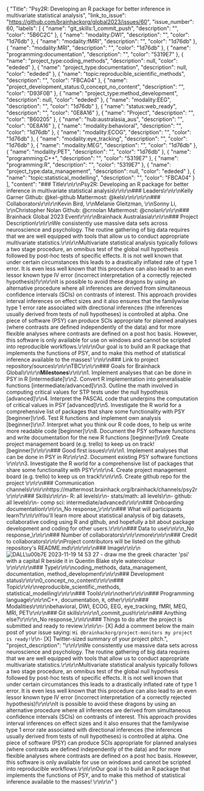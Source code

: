 {
  "Title": "Psy2R: Developing an R package for better inference in multivariate statistical analysis",
  "link_to_issue": "https://github.com/brainhackorg/global2023/issues/60",
  "issue_number": 60,
  "labels": [
    {
      "name": "git_skills:1_commit_push",
      "description": "",
      "color": "5B6C2C"
    },
    {
      "name": "modality:DWI",
      "description": "",
      "color": "1d76db"
    },
    {
      "name": "modality:fMRI",
      "description": "",
      "color": "1d76db"
    },
    {
      "name": "modality:MRI",
      "description": "",
      "color": "1d76db"
    },
    {
      "name": "programming:documentation",
      "description": "",
      "color": "5319E7"
    },
    {
      "name": "project_type:coding_methods",
      "description": null,
      "color": "ededed"
    },
    {
      "name": "project_type:documentation",
      "description": null,
      "color": "ededed"
    },
    {
      "name": "topic:reproducible_scientific_methods",
      "description": "",
      "color": "FBCA04"
    },
    {
      "name": "project_development_status:0_concept_no_content",
      "description": "",
      "color": "D93F0B"
    },
    {
      "name": "project_type:method_development",
      "description": null,
      "color": "ededed"
    },
    {
      "name": "modality:EEG",
      "description": "",
      "color": "1d76db"
    },
    {
      "name": "status:web_ready",
      "description": "",
      "color": "0E8A16"
    },
    {
      "name": "Project",
      "description": "",
      "color": "B60205"
    },
    {
      "name": "hub:australasia_aus",
      "description": "",
      "color": "0E8A16"
    },
    {
      "name": "modality:behavioral",
      "description": "",
      "color": "1d76db"
    },
    {
      "name": "modality:ECOG",
      "description": "",
      "color": "1d76db"
    },
    {
      "name": "modality:eye_tracking",
      "description": "",
      "color": "1d76db"
    },
    {
      "name": "modality:MEG",
      "description": "",
      "color": "1d76db"
    },
    {
      "name": "modality:PET",
      "description": "",
      "color": "1d76db"
    },
    {
      "name": "programming:C++",
      "description": "",
      "color": "5319E7"
    },
    {
      "name": "programming:R",
      "description": "",
      "color": "5319E7"
    },
    {
      "name": "project_type:data_management",
      "description": null,
      "color": "ededed"
    },
    {
      "name": "topic:statistical_modelling",
      "description": "",
      "color": "FBCA04"
    }
  ],
  "content": "### Title\r\n\r\nPsy2R: Developing an R package for better inference in multivariate statistical analysis\r\n\r\n### Leaders\r\n\r\nKelly Garner Github: @kel-github Mattermost: @kels\r\n\r\n\r\n### Collaborators\r\n\r\nKevin Bird,  \r\nMelanie Gleitzman,  \r\nSonny Li,  \r\nChristopher Nolan Github: @crnolan Mattermost: @cnolan\r\n\r\n### Brainhack Global 2023 Event\r\n\r\nBrainhack Australasia\r\n\r\n### Project Description\r\n\r\nWe consistently use massive data sets across neuroscience and psychology. The routine gathering of big data requires that we are well equipped with tools that allow us to conduct appropriate multivariate statistics.\r\n\r\nMultivariate statistical analysis typically follows a two stage procedure, an omnibus test of the global null hypothesis followed by post-hoc tests of specific effects. It is not well known that under certain circumstances this leads to a drastically inflated rate of type 1 error. It is even less well known that this procedure can also lead to an even lessor known type IV error (incorrect interpretation of a correctly rejected hypothesis)!\r\n\r\nIt is possible to avoid these dragons by using an alternative procedure where all inferences are derived from simultaneous confidence intervals (SCIs) on contrasts of interest. This approach provides interval inferences on effect sizes and it also ensures that the familywise type 1 error rate associated with directional inferences (the inferences usually derived from tests of null hypotheses) is controlled at alpha. One piece of software (PSY) can produce SCIs appropriate for planned analyses (where contrasts are defined independently of the data) and for more flexible analyses where contrasts are defined on a post hoc basis. However, this software is only available for use on windows and cannot be scripted into reproducible workflows.\r\n\r\nOur goal is to build an R package that implements the functions of PSY, and to make this method of statistical inference available to the masses! \r\n\r\n### Link to project repository/sources\r\n\r\nTBC\r\n\r\n### Goals for Brainhack Global\r\n\r\n**Milestones**\r\n\r\n1. Implement analyses that can be done in PSY in R [intermediate]\r\n2. Convert R implementation into generalisable functions [intermediate/advanced]\r\n3. Outline the math involved in computing critical values for STP tests under the null hypothesis [advanced]\r\n4. Interpret the PASCAL code that underpins the computation of critical values in PSY [advanced]\r\n5. Investigate the R world for a comprehensive list of packages that share some functionality with PSY [beginner]\r\n6. Test R functions and implement own analysis [beginner]\r\n7. Interpret what you think our R code does, to help us write more readable code [beginner]\r\n8. Document the PSY software functions and write documentation for the new R functions [beginner]\r\n9. Create project management board (e.g. trello) to keep us on track! [beginner]\r\n\r\n### Good first issues\r\n\r\n1. Implement analyses that can be done in PSY in R\r\n\r\n2. Document existing PSY software functions \r\n\r\n3. Investigate the R world for a comprehensive list of packages that share some functionality with PSY\r\n\r\n4. Create project management board (e.g. trello) to keep us on track!\r\n\r\n5. Create github repo for the project \r\n\r\n### Communication channels\r\n\r\nhttps://mattermost.brainhack.org/brainhack/channels/psy2r\r\n\r\n### Skills\r\n\r\n- R: all levels\r\n- stats/math: all levels\r\n- github: all levels\r\n- comp sci: intermediate/advanced\r\n\r\n### Onboarding documentation\r\n\r\n_No response_\r\n\r\n### What will participants learn?\r\n\r\nYou'll learn more about statistical analysis of big datasets, collaborative coding using R and github, and hopefully a bit about package development and coding for other users.\r\n\r\n### Data to use\r\n\r\n_No response_\r\n\r\n### Number of collaborators\r\n\r\nmore\r\n\r\n### Credit to collaborators\r\n\r\nProject contributors will be listed on the github repository's README.md\r\n\r\n\r\n### Image\r\n\r\n![DALL\u00b7E 2023-11-19 14 53 27 - draw me the greek character 'psi' with a capital R beside it in Quentin Blake style watercolour](https://github.com/brainhackorg/global2023/assets/7220723/224e6486-1a5f-4c96-a4a5-579bef546944)\r\n\r\n\r\n### Type\r\n\r\ncoding_methods, data_management, documentation, method_development\r\n\r\n### Development status\r\n\r\n0_concept_no_content\r\n\r\n### Topic\r\n\r\nreproducible_scientific_methods, statistical_modelling\r\n\r\n### Tools\r\n\r\nother\r\n\r\n### Programming language\r\n\r\nC++, documentation, `R`, other\r\n\r\n### Modalities\r\n\r\nbehavioral, DWI, ECOG, EEG, eye_tracking, fMRI, MEG, MRI, PET\r\n\r\n### Git skills\r\n\r\n1_commit_push\r\n\r\n### Anything else?\r\n\r\n_No response_\r\n\r\n### Things to do after the project is submitted and ready to review.\r\n\r\n- [X] Add a comment below the main post of your issue saying: `Hi @brainhackorg/project-monitors my project is ready!`\r\n- [X] Twitter-sized summary of your project pitch.",
  "project_description": "\r\n\r\nWe consistently use massive data sets across neuroscience and psychology. The routine gathering of big data requires that we are well equipped with tools that allow us to conduct appropriate multivariate statistics.\r\n\r\nMultivariate statistical analysis typically follows a two stage procedure, an omnibus test of the global null hypothesis followed by post-hoc tests of specific effects. It is not well known that under certain circumstances this leads to a drastically inflated rate of type 1 error. It is even less well known that this procedure can also lead to an even lessor known type IV error (incorrect interpretation of a correctly rejected hypothesis)!\r\n\r\nIt is possible to avoid these dragons by using an alternative procedure where all inferences are derived from simultaneous confidence intervals (SCIs) on contrasts of interest. This approach provides interval inferences on effect sizes and it also ensures that the familywise type 1 error rate associated with directional inferences (the inferences usually derived from tests of null hypotheses) is controlled at alpha. One piece of software (PSY) can produce SCIs appropriate for planned analyses (where contrasts are defined independently of the data) and for more flexible analyses where contrasts are defined on a post hoc basis. However, this software is only available for use on windows and cannot be scripted into reproducible workflows.\r\n\r\nOur goal is to build an R package that implements the functions of PSY, and to make this method of statistical inference available to the masses! \r\n\r\n"
}